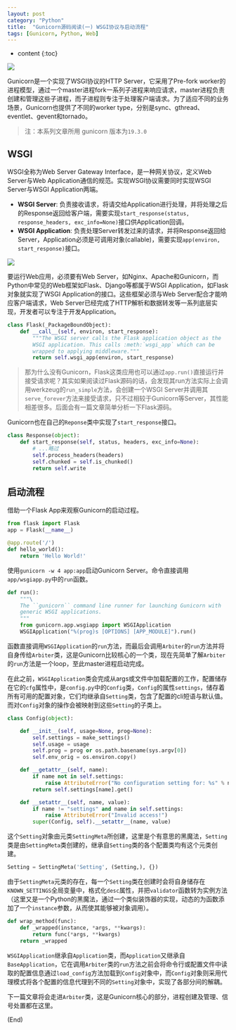 ```yaml
---
layout: post
category: "Python"
title:  "Gunicorn源码阅读(一) WSGI协议与启动流程"
tags: [Gunicorn, Python, Web]
---
```


* content
{:toc}

![](https://picsum.photos/800/300/?image=61)

Gunicorn是一个实现了WSGI协议的HTTP Server，它采用了Pre-fork worker的进程模型，通过一个master进程fork一系列子进程来响应请求，master进程负责创建和管理这些子进程，而子进程则专注于处理客户端请求。为了适应不同的业务场景，Gunicorn也提供了不同的worker type，分别是sync、gthread、eventlet、gevent和tornado。






> 注：本系列文章所用 gunicorn 版本为`19.3.0`

## WSGI

WSGI全称为Web Server Gateway Interface，是一种网关协议，定义Web Server与Web Application通信的规范。实现WSGI协议需要同时实现WSGI Server与WSGI Application两端。

- **WSGI Server**: 负责接收请求，将请交给Application进行处理，并将处理之后的Response返回给客户端，需要实现`start_response(status, response_headers, exc_info=None)`接口供Application回调。
- **WSGI Application**: 负责处理Server转发过来的请求，并将Response返回给Server，Application必须是可调用对象(callable)，需要实现`app(environ, start_response)`接口。

![](https://i.loli.net/2018/12/18/5c190b637eda7.jpg)

要运行Web应用，必须要有Web Server，如Nginx、Apache和Gunicorn，而Python中常见的Web框架如Flask、Django等都属于WSGI Application，如Flask对象就实现了WSGI Application的接口。这些框架必须与Web Server配合才能响应客户端请求，Web Server已经完成了HTTP解析和数据转发等一系列底层实现，开发者可以专注于开发Application。
```python
class Flask(_PackageBoundObject):
    def __call__(self, environ, start_response):
        """The WSGI server calls the Flask application object as the
        WSGI application. This calls :meth:`wsgi_app` which can be
        wrapped to applying middleware."""
        return self.wsgi_app(environ, start_response)
```
> 那为什么没有Gunicorn，Flask这类应用也可以通过`app.run()`直接运行并接受请求呢？其实如果阅读过Flask源码的话，会发现其run方法实际上会调用werkzeug的`run_simple`方法，会创建一个WSGI Server并调用其`serve_forever`方法来接受请求，只不过相较于Gunicorn等Server，其性能相差很多。后面会有一篇文章简单分析一下Flask源码。

Gunicorn也在自己的`Reponse`类中实现了`start_response`接口。
```python
class Response(object):
    def start_response(self, status, headers, exc_info=None):
        # ...略过
        self.process_headers(headers)
        self.chunked = self.is_chunked()
        return self.write
```

## 启动流程

借助一个Flask App来观察Gunicorn的启动过程。
```python
from flask import Flask
app = Flask(__name__)

@app.route('/')
def hello_world():
    return 'Hello World!'
```
使用`gunicorn -w 4 app:app`启动Gunicorn Server。命令直接调用`app/wsgiapp.py`中的`run`函数。
```python
def run():
    """\
    The ``gunicorn`` command line runner for launching Gunicorn with
    generic WSGI applications.
    """
    from gunicorn.app.wsgiapp import WSGIApplication
    WSGIApplication("%(prog)s [OPTIONS] [APP_MODULE]").run()
```
函数直接调用`WSGIApplication`的`run`方法，而最后会调用`Arbiter`的`run`方法并将自身传给`Arbiter`类，这是Gunicorn比较核心的一个类，现在先简单了解`Arbiter`的`run`方法是一个loop，至此master进程启动完成。

在此之前，`WSGIApplication`类会完成从args或文件中加载配置的工作，配置储存在它的`cfg`属性中，是`config.py`中的`Config`类，`Config`的属性`settings`，储存着所有可用的配置对象，它们均继承自`Setting`类，包含了配置的cli短语与默认值。而对`Config`对象的操作会被映射到这些`Setting`的子类上。
```python
class Config(object):

    def __init__(self, usage=None, prog=None):
        self.settings = make_settings()
        self.usage = usage
        self.prog = prog or os.path.basename(sys.argv[0])
        self.env_orig = os.environ.copy()

    def __getattr__(self, name):
        if name not in self.settings:
            raise AttributeError("No configuration setting for: %s" % name)
        return self.settings[name].get()

    def __setattr__(self, name, value):
        if name != "settings" and name in self.settings:
            raise AttributeError("Invalid access!")
        super(Config, self).__setattr__(name, value)
```

这个`Setting`对象由元类`SettingMeta`所创建，这里是个有意思的黑魔法，`Setting`类是由`SettingMeta`类创建的，继承自`Setting`类的各个配置类均有这个元类创建。
```python
Setting = SettingMeta('Setting', (Setting,), {})
```
由于`SettingMeta`元类的存在，每一个`Setting`类在创建时会将自身储存在`KNOWN_SETTINGS`全局变量中，格式化`desc`属性，并把`validator`函数转为实例方法（这里又是一个Python的黑魔法，通过一个类似装饰器的实现，动态的为函数添加了一个`instance`参数，从而使其能够被对象调用）。
```python
def wrap_method(func):
    def _wrapped(instance, *args, **kwargs):
        return func(*args, **kwargs)
    return _wrapped
```

`WSGIApplication`继承自`Application`类，而`Application`又继承自`BaseApplication`，它在调用`Arbiter`类的`run`方法之前会将命令行或配置文件中读取的配置信息通过`load_config`方法加载到`Config`对象中，而`Config`对象则采用代理模式将各个配置的信息代理到不同的`Setting`对象中，实现了各部分间的解耦。

下一篇文章将会走进`Arbiter`类，这是Gunicorn核心的部分，进程创建及管理、信号处置都在这里。

(End)
